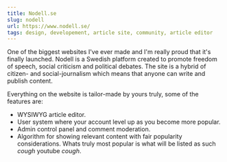 ```yaml
---
title: Nodell.se
slug: nodell
url: https://www.nodell.se/
tags: design, developement, article site, community, article editor
---
```


One of the biggest websites I've ever made and I'm really proud that it's finally launched. Nodell is a Swedish platform created to promote freedom of speech, social criticism and political debates. The site is a hybrid of citizen- and social-journalism which means that anyone can write and publish content.

Everything on the website is tailor-made by yours truly, some of the features are:

- WYSIWYG article editor.
- User system where your account level up as you become more popular.
- Admin control panel and comment moderation.
- Algorithm for showing relevant content with fair popularity considerations.
  Whats truly most popular is what will be listed as such _cough_ youtube _cough_.
